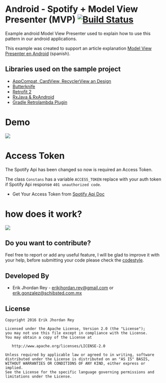 # Android - Spotify + Model View Presenter (MVP) [![Build Status](https://travis-ci.org/erikjhordan-rey/Android-Spotify-MVP.svg?branch=master)](https://travis-ci.org/erikjhordan-rey/Android-Spotify-MVP)
Example android Model View Presenter used to explain how to use this pattern in our android applications.

This example was created to support an article explanation [Model View Presenter en Android][1] (spanish).

Libraries used on the sample project
------------------------------------
* [AppCompat, CardView, RecyclerView an Design][2]
* [Butterknife][3]
* [Retrofit 2][4]
* [RxJava & RxAndroid][5]
* [Gradle Retrolambda Plugin][6]


# Demo

![](./art/spotify-mvp.png)


# Access Token 

The Spotify Api has been changed so now is required an Access Token.

The class `Constans` has a variable `ACCESS_TOKEN` replace with your auth token if Spotify Api
response `401 unauthorized code`.

* Get Your Access Token from [Spotify Api Doc](https://developer.spotify.com/web-api/console/get-search-item/)


# how does it work?

![](./art/Telecine_2015-11-25-17-19-04.gif)

[8]: http://mockito.org/
[7]: http://robolectric.org/
[6]: https://github.com/evant/gradle-retrolambda
[5]: https://github.com/ReactiveX/RxAndroid
[4]: http://square.github.io/retrofit/
[3]: http://jakewharton.github.io/butterknife/
[2]: http://developer.android.com/intl/es/tools/support-library/index.html
[1]: https://erikcaffrey.github.io/ANDROID-mvp/


Do you want to contribute?
--------------------------

Feel free to report or add any useful feature, I will be glad to improve it with your help, before submitting your code please check the [codestyle](https://github.com/square/java-code-styles).


Developed By
------------

* Erik Jhordan Rey  - <erikjhordan.rey@gmail.com> or <erik.gonzalez@schibsted.com.mx>

License
-------

    Copyright 2016 Erik Jhordan Rey

    Licensed under the Apache License, Version 2.0 (the "License");
    you may not use this file except in compliance with the License.
    You may obtain a copy of the License at

       http://www.apache.org/licenses/LICENSE-2.0

    Unless required by applicable law or agreed to in writing, software
    distributed under the License is distributed on an "AS IS" BASIS,
    WITHOUT WARRANTIES OR CONDITIONS OF ANY KIND, either express or implied.
    See the License for the specific language governing permissions and
    limitations under the License.


